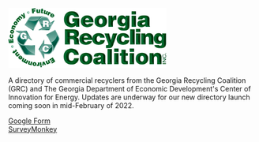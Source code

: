 <img src="img/grc-logo.png" style="widthX: 100%; max-width: 320px !important;" title="GRC" alt="Georgia Recycling Coalition">

A directory of commercial recyclers from the Georgia Recycling Coalition (GRC) and The Georgia Department of Economic Development's Center of Innovation for Energy. Updates are underway for our new directory launch coming soon in mid-February of 2022.


[Google Form](https://docs.google.com/forms/d/1xiohFrPKEDgV7tXWumPd2HsQO-14B11t57JF8bN3QXo/edit)  
[SurveyMonkey](https://www.surveymonkey.com/create/?sm=qclQhGNia0h9UgoQYC6n5qEFha05ZZL9_2BIgpZDH0FUI_3D)